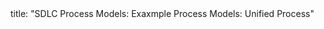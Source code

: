 <frontmatter>
title: "SDLC Process Models: Exaxmple Process Models: Unified Process"
</frontmatter>

<include src="navbar.md" boilerplate />

<include src="unit-inPage-asFlat.md" boilerplate />